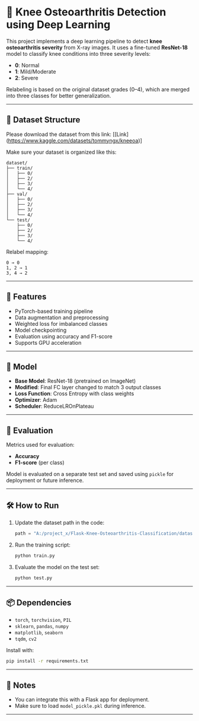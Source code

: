 # 🦵 Knee Osteoarthritis Detection using Deep Learning

This project implements a deep learning pipeline to detect **knee osteoarthritis severity** from X-ray images. It uses a fine-tuned **ResNet-18** model to classify knee conditions into three severity levels:  
- **0**: Normal  
- **1**: Mild/Moderate  
- **2**: Severe  

Relabeling is based on the original dataset grades (0–4), which are merged into three classes for better generalization.

---

## 📁 Dataset Structure

Please download the dataset from this link: [\[Link\](https://www.kaggle.com/datasets/tommyngx/kneeoa)]

Make sure your dataset is organized like this:

```
dataset/
├── train/
│   ├── 0/
│   ├── 2/
│   ├── 3/
│   └── 4/
├── val/
│   ├── 0/
│   ├── 2/
│   ├── 3/
│   └── 4/
└── test/
    ├── 0/
    ├── 2/
    ├── 3/
    └── 4/
```

Relabel mapping:
```
0 → 0  
1, 2 → 1  
3, 4 → 2
```

---

## 🚀 Features

- PyTorch-based training pipeline  
- Data augmentation and preprocessing  
- Weighted loss for imbalanced classes  
- Model checkpointing  
- Evaluation using accuracy and F1-score  
- Supports GPU acceleration  

---

## 🧠 Model

- **Base Model**: ResNet-18 (pretrained on ImageNet)  
- **Modified**: Final FC layer changed to match 3 output classes  
- **Loss Function**: Cross Entropy with class weights  
- **Optimizer**: Adam  
- **Scheduler**: ReduceLROnPlateau  

---

## 🧪 Evaluation

Metrics used for evaluation:
- **Accuracy**
- **F1-score** (per class)

Model is evaluated on a separate test set and saved using `pickle` for deployment or future inference.

---

## 🛠 How to Run

1. Update the dataset path in the code:
   ```python
   path = "A:/project_x/Flask-Knee-Osteoarthritis-Classification/dataset/"
   ```
2. Run the training script:
   ```bash
   python train.py
   ```
3. Evaluate the model on the test set:
   ```bash
   python test.py
   ```

---

## 📦 Dependencies

- `torch`, `torchvision`, `PIL`  
- `sklearn`, `pandas`, `numpy`  
- `matplotlib`, `seaborn`  
- `tqdm`, `cv2`

Install with:

```bash
pip install -r requirements.txt
```

---

## 📌 Notes

- You can integrate this with a Flask app for deployment.  
- Make sure to load `model_pickle.pkl` during inference.

---

